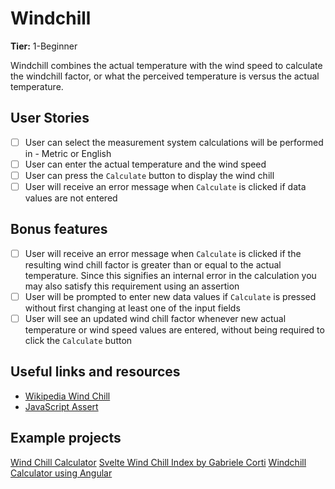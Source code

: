 # Windchill

**Tier:** 1-Beginner

Windchill combines the actual temperature with the wind speed to calculate
the windchill factor, or what the perceived temperature is versus the actual
temperature.

## User Stories

-   [ ] User can select the measurement system calculations will be performed in - Metric or English
-   [ ] User can enter the actual temperature and the wind speed
-   [ ] User can press the `Calculate` button to display the wind chill
-   [ ] User will receive an error message when `Calculate` is clicked if data values are not entered

## Bonus features

-   [ ] User will receive an error message when `Calculate` is clicked if the resulting wind chill factor is greater than or equal to the actual temperature. Since this signifies an internal error in the calculation you may also satisfy this requirement using an assertion
-   [ ] User will be prompted to enter new data values if `Calculate` is pressed without first changing at least one of the input fields
-   [ ] User will see an updated wind chill factor whenever new actual temperature or wind speed values are entered, without being required to click the `Calculate` button

## Useful links and resources

-   [Wikipedia Wind Chill](https://en.wikipedia.org/wiki/Wind_chill)
-   [JavaScript Assert](https://developer.mozilla.org/en-US/docs/Web/API/console/assert)

## Example projects

[Wind Chill Calculator](http://www.jsmadeeasy.com/javascripts/Calculators/Wind%20Chill%20Calculator/index.htm)
[Svelte Wind Chill Index by Gabriele Corti](https://codepen.io/borntofrappe/pen/WNNrrJg)
[Windchill Calculator using Angular](https://victormuniz7.github.io/windchill-calculator/)
